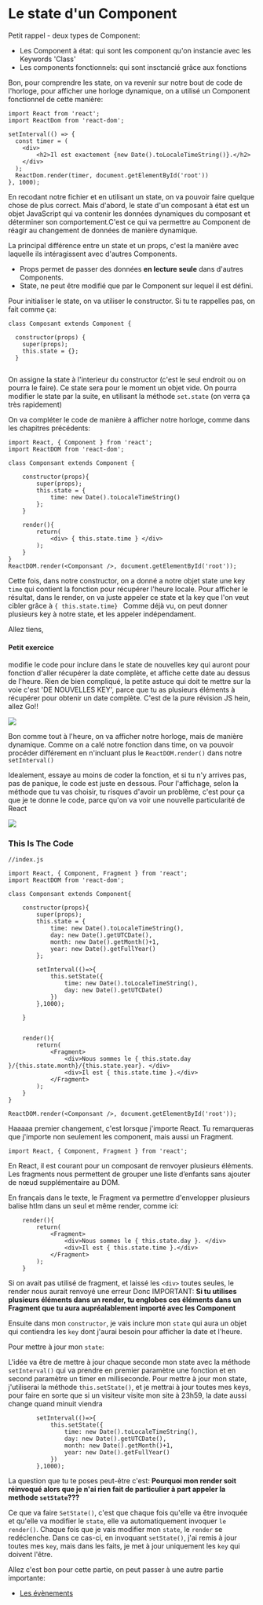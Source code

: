 <h1>Le state d'un Component</h1>

Petit rappel - deux types de Component:

<ul>
  <li>Les Component à état: qui sont les component qu'on instancie avec les Keywords 'Class'</li>
  <li>Les components fonctionnels: qui sont insctancié grâce aux fonctions</li>
  </ul>
  
 

Bon, pour comprendre les state, on va revenir sur notre bout de code de l'horloge, pour afficher une horloge dynamique, on a utilisé un Component fonctionnel de cette manière:

```
import React from 'react';
import ReactDom from 'react-dom';

setInterval(() => {
  const timer = (
    <div>
        <h2>Il est exactement {new Date().toLocaleTimeString()}.</h2>
    </div>
  );
  ReactDom.render(timer, document.getElementById('root'))
}, 1000);
```
En recodant notre fichier et en utilisant un state, on va pouvoir faire quelque chose de plus correct. Mais d'abord, le state d'un composant à état est un objet JavaScript qui va contenir les données dynamiques du composant et déterminer son comportement.C'est ce qui va permettre au Component de réagir au changement de données de manière dynamique.

La principal différence entre un state et un props, c'est la manière avec laquelle ils intéragissent avec d'autres Components.
<ul>
  <li>Props permet de passer des données <strong>en lecture seule</strong> dans d'autres Components.</li>
  <li>State, ne peut être modifié que par le Component sur lequel il est défini.</li>
</ul>

Pour initialiser le state, on va utiliser le constructor. Si tu te rappelles pas, on fait comme ça:

```
class Composant extends Component {

  constructor(props) {
    super(props);
    this.state = {};
  }
  
  ```
  On assigne la state à l'interieur du constructor (c'est le seul endroit ou on pourra le faire). Ce state sera pour le moment un objet vide.
On pourra modifier le state par la suite, en utilisant la méthode ```set.state``` (on verra ça très rapidement)

On va compléter le code de manière à afficher notre horloge, comme dans les chapitres précédents:

```
import React, { Component } from 'react';
import ReactDOM from 'react-dom';

class Componsant extends Component {

    constructor(props){
        super(props);
        this.state = {
            time: new Date().toLocaleTimeString()
        };
    }

    render(){
        return(
            <div> { this.state.time } </div>
        );
    }
}
ReactDOM.render(<Componsant />, document.getElementById('root'));
```

Cette fois, dans notre constructor, on a donné a notre objet state une key ```time``` qui contient la fonction pour récupérer l'heure locale.
Pour afficher le résultat, dans le render, on va juste appeler ce state et la key que l'on veut cibler grâce à ```{ this.state.time} ```
Comme déjà vu, on peut donner plusieurs key à notre state, et les appeler indépendament.

Allez tiens, <h4>Petit exercice</h4> modifie le code pour inclure dans le state de nouvelles key qui auront pour fonction d'aller récupérer la date complète, et affiche cette date au dessus de l'heure.
Rien de bien compliqué, la petite astuce qui doit te mettre sur la voie c'est 'DE NOUVELLES KEY', parce que tu as plusieurs éléments à récupérer pour obtenir un date complète.
C'est de la pure révision JS hein, allez Go!!


<img src="http://www.evolvemediagroup.com/wp-content/uploads/2019/03/too-easy-gif-6.gif" />

Bon comme tout à l'heure, on va afficher notre horloge, mais de manière dynamique. Comme on a calé notre fonction dans time, on va pouvoir procéder différement en n'incluant plus le ```ReactDOM.render()``` dans notre ```setInterval()```

Idealement, essaye au moins de coder la fonction, et si tu n'y arrives pas, pas de panique, le code est juste en dessous.
Pour l'affichage, selon la méthode que tu vas choisir, tu risques d'avoir un problème, c'est pour ça que je te donne le code, parce qu'on va voir une nouvelle particularité de React

<img src="https://media.giphy.com/media/OVtqvymKkkcTu/giphy.gif" />

<h3>This Is The Code</h3>

```
//index.js

import React, { Component, Fragment } from 'react';
import ReactDOM from 'react-dom';

class Componsant extends Component{

    constructor(props){
        super(props);
        this.state = {
            time: new Date().toLocaleTimeString(),
            day: new Date().getUTCDate(),
            month: new Date().getMonth()+1,
            year: new Date().getFullYear()
        };

        setInterval(()=>{
            this.setState({
                time: new Date().toLocaleTimeString(),
                day: new Date().getUTCDate()
            })
        },1000);

    }


    render(){
        return(
            <Fragment>
                <div>Nous sommes le { this.state.day }/{this.state.month}/{this.state.year}. </div>
                <div>Il est { this.state.time }.</div>
            </Fragment>
        );
    }
}

ReactDOM.render(<Componsant />, document.getElementById('root'));
```

Haaaaa premier changement, c'est lorsque j'importe React.
Tu remarqueras que j'importe non seulement les component, mais aussi un Fragment.

```
import React, { Component, Fragment } from 'react';
```

En React, il est courant pour un composant de renvoyer plusieurs éléments. Les fragments nous permettent de grouper une liste d’enfants sans ajouter de nœud supplémentaire au DOM.

En français dans le texte, le Fragment va permettre d'envelopper plusieurs balise htlm dans un seul et même render, comme ici:

```
    render(){
        return(
            <Fragment>
                <div>Nous sommes le { this.state.day }. </div>
                <div>Il est { this.state.time }.</div>
            </Fragment>
        );
    }
```
    
Si on avait pas utilisé de fragment, et laissé les ```<div>``` toutes seules, le render nous aurait renvoyé une erreur
Donc IMPORTANT: <strong> Si tu utilises plusieurs éléments dans un render, tu englobes ces éléments dans un Fragment que tu aura aupréalablement importé avec les Component</strong>

Ensuite dans mon ```constructor```, je vais inclure mon ```state``` qui aura un objet qui contiendra les ```key``` dont j'aurai besoin pour afficher la date et l'heure.

Pour mettre à jour mon ```state```:

L'idée va être de mettre à jour chaque seconde mon state avec la méthode ```setInterval()``` qui va prendre en premier paramètre une fonction et en second paramètre un timer en milliseconde.
Pour mettre à jour mon state, j'utiliserai la méthode ```this.setState()```, et je mettrai à jour toutes mes keys, pour faire en sorte que si un visiteur visite mon site à 23h59, la date aussi change quand minuit viendra

```
        setInterval(()=>{
            this.setState({
                time: new Date().toLocaleTimeString(),
                day: new Date().getUTCDate(),
                month: new Date().getMonth()+1,
                year: new Date().getFullYear()
            })
        },1000);

```

La question que tu te poses peut-être c'est:
<strong>Pourquoi mon render soit réinvoqué alors que je n'ai rien fait de particulier à part appeler la methode ```setState```???</strong>

Ce que va faire ```SetState()```, c'est que chaque fois qu'elle va être invoquée et qu'elle va modifier le ```state```, elle va automatiquement invoquer ```le render()```. Chaque fois que je vais modifier mon ```state```, le ```render``` se redéclenche.
Dans ce cas-ci, en invoquant ```setState()```, j'ai remis à jour toutes mes ```key```, mais dans les faits, je met à jour uniquement les ```key``` qui doivent l'être.

Allez c'est bon pour cette partie, on peut passer à une autre partie importante:

<ul><li><a href="https://github.com/GuyVil1/theorie-React/blob/master/9.Les-evenement.md">Les évènements</li></ul>

